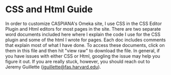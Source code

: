 # CSS and Html Guide
In order to customize CASPIANA's Omeka site, I use CSS in the CSS Editor Plugin and Html editors for most pages in the site. There are two separate word documents included here where I explain the code I use for the CSS plugin and some of the html I wrote for pages. Each doc includes comments that explain most of what I have done. To access these documents, click on them in this file and then hit "view raw" to download the file. In general, if you have issues with either CSS or Html, googling the issue may help you figure it out. If you are really stuck, however, you should reach out to Jeremy Guillette (jguillette@fas.harvard.edu). 
